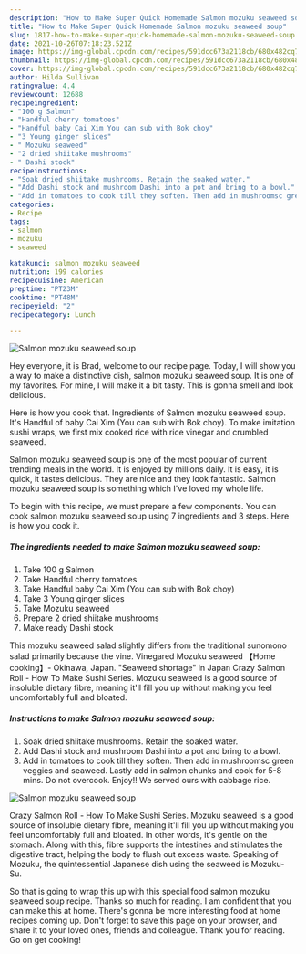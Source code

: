 ```yaml
---
description: "How to Make Super Quick Homemade Salmon mozuku seaweed soup"
title: "How to Make Super Quick Homemade Salmon mozuku seaweed soup"
slug: 1817-how-to-make-super-quick-homemade-salmon-mozuku-seaweed-soup
date: 2021-10-26T07:18:23.521Z
image: https://img-global.cpcdn.com/recipes/591dcc673a2118cb/680x482cq70/salmon-mozuku-seaweed-soup-recipe-main-photo.jpg
thumbnail: https://img-global.cpcdn.com/recipes/591dcc673a2118cb/680x482cq70/salmon-mozuku-seaweed-soup-recipe-main-photo.jpg
cover: https://img-global.cpcdn.com/recipes/591dcc673a2118cb/680x482cq70/salmon-mozuku-seaweed-soup-recipe-main-photo.jpg
author: Hilda Sullivan
ratingvalue: 4.4
reviewcount: 12688
recipeingredient:
- "100 g Salmon"
- "Handful cherry tomatoes"
- "Handful baby Cai Xim You can sub with Bok choy"
- "3 Young ginger slices"
- " Mozuku seaweed"
- "2 dried shiitake mushrooms"
- " Dashi stock"
recipeinstructions:
- "Soak dried shiitake mushrooms. Retain the soaked water."
- "Add Dashi stock and mushroom Dashi into a pot and bring to a bowl."
- "Add in tomatoes to cook till they soften. Then add in mushroomsc green veggies and seaweed. Lastly add in salmon chunks and cook for 5-8 mins. Do not overcook. Enjoy!! We served ours with cabbage rice."
categories:
- Recipe
tags:
- salmon
- mozuku
- seaweed

katakunci: salmon mozuku seaweed 
nutrition: 199 calories
recipecuisine: American
preptime: "PT23M"
cooktime: "PT48M"
recipeyield: "2"
recipecategory: Lunch

---
```



![Salmon mozuku seaweed soup](https://img-global.cpcdn.com/recipes/591dcc673a2118cb/680x482cq70/salmon-mozuku-seaweed-soup-recipe-main-photo.jpg)

Hey everyone, it is Brad, welcome to our recipe page. Today, I will show you a way to make a distinctive dish, salmon mozuku seaweed soup. It is one of my favorites. For mine, I will make it a bit tasty. This is gonna smell and look delicious.

Here is how you cook that. Ingredients of Salmon mozuku seaweed soup. It's Handful of baby Cai Xim (You can sub with Bok choy). To make imitation sushi wraps, we first mix cooked rice with rice vinegar and crumbled seaweed.

Salmon mozuku seaweed soup is one of the most popular of current trending meals in the world. It is enjoyed by millions daily. It is easy, it is quick, it tastes delicious. They are nice and they look fantastic. Salmon mozuku seaweed soup is something which I've loved my whole life.


To begin with this recipe, we must prepare a few components. You can cook salmon mozuku seaweed soup using 7 ingredients and 3 steps. Here is how you cook it.

<!--inarticleads1-->

##### The ingredients needed to make Salmon mozuku seaweed soup:

1. Take 100 g Salmon
1. Take Handful cherry tomatoes
1. Take Handful baby Cai Xim (You can sub with Bok choy)
1. Take 3 Young ginger slices
1. Take  Mozuku seaweed
1. Prepare 2 dried shiitake mushrooms
1. Make ready  Dashi stock


This mozuku seaweed salad slightly differs from the traditional sunomono salad primarily because the vine. Vinegared Mozuku seaweed 【Home cooking】- Okinawa, Japan. "Seaweed shortage" in Japan Crazy Salmon Roll - How To Make Sushi Series. Mozuku seaweed is a good source of insoluble dietary fibre, meaning it'll fill you up without making you feel uncomfortably full and bloated. 

<!--inarticleads2-->

##### Instructions to make Salmon mozuku seaweed soup:

1. Soak dried shiitake mushrooms. Retain the soaked water.
1. Add Dashi stock and mushroom Dashi into a pot and bring to a bowl.
1. Add in tomatoes to cook till they soften. Then add in mushroomsc green veggies and seaweed. Lastly add in salmon chunks and cook for 5-8 mins. Do not overcook. Enjoy!! We served ours with cabbage rice.
<img src="//assets-global.cpcdn.com/assets/icons/button_play-2c75c40dde080a61004c1f40b05d8f140eaff45d7e9e6481dc71c63d2e7c4909.png" alt="Salmon mozuku seaweed soup">

Crazy Salmon Roll - How To Make Sushi Series. Mozuku seaweed is a good source of insoluble dietary fibre, meaning it'll fill you up without making you feel uncomfortably full and bloated. In other words, it's gentle on the stomach. Along with this, fibre supports the intestines and stimulates the digestive tract, helping the body to flush out excess waste. Speaking of Mozuku, the quintessential Japanese dish using the seaweed is Mozuku-Su. 

So that is going to wrap this up with this special food salmon mozuku seaweed soup recipe. Thanks so much for reading. I am confident that you can make this at home. There's gonna be more interesting food at home recipes coming up. Don't forget to save this page on your browser, and share it to your loved ones, friends and colleague. Thank you for reading. Go on get cooking!
